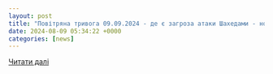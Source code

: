 ```yaml
---
layout: post
title: "Повітряна тривога 09.09.2024 - де є загроза атаки Шахедами - новини України - 24 Канал"
date: 2024-08-09 05:34:22 +0000
categories: [news]
---
```


[Читати далі](https://24tv.ua/povitryana-trivoga-09092024-de-ye-zagroza-ataki-shahedami-novini_n2614572)
